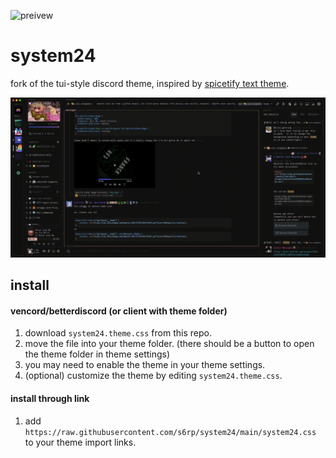 ![preivew](/assets/preview.png)

# system24

fork of the tui-style discord theme, inspired by [spicetify text theme](https://github.com/spicetify/spicetify-themes/tree/master/text).

![screenshot](https://raw.githubusercontent.com/s6rp/system24/main/assets/preview.gif)

## install

#### vencord/betterdiscord (or client with theme folder)

1. download `system24.theme.css` from this repo.
2. move the file into your theme folder. (there should be a button to open the theme folder in theme settings)
3. you may need to enable the theme in your theme settings.
4. (optional) customize the theme by editing `system24.theme.css`.

#### install through link

1. add `https://raw.githubusercontent.com/s6rp/system24/main/system24.css` to your theme import links.
